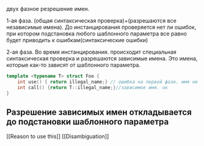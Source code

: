 двух фазное резрешение имен. 

1-ая фаза. (общая синтаксическая проверка)+(разрешаются все независимые имена). До инстанцирования  проверяется нет ли ошибок, при котором подстановка любого шаблонного параметра все равно будет приводить к ошибкам(синтаксические ошибки)

2-ая фаза. Во время инстанцирования. происходит специальная синтаксическая проверка и разрешаются зависимые имена. Это имена, которые как-то зависят от шаблонного параметра. 
```cpp
template <typename T> struct Foo {
	int use() { return illegal_name;} // ошибка на первой фазе. имя не зависит от T
	int call() {return T::illegal_name;}//зависимое имя. ок
}
```
## Разрешение зависимых имен откладывается до подстановки шаблонного параметра
[[Reason to use this]]
[[Disambiguation]]